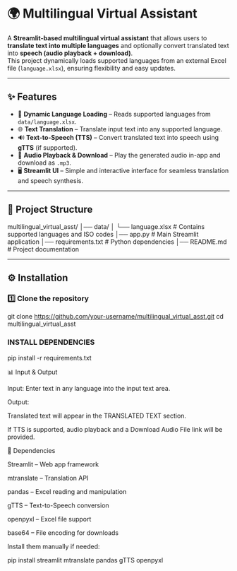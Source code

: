 # 🌍 Multilingual Virtual Assistant

A **Streamlit-based multilingual virtual assistant** that allows users to **translate text into multiple languages** and optionally convert translated text into **speech (audio playback + download)**.  
This project dynamically loads supported languages from an external Excel file (`language.xlsx`), ensuring flexibility and easy updates.

---

## ✨ Features
- 📖 **Dynamic Language Loading** – Reads supported languages from `data/language.xlsx`.
- 🌐 **Text Translation** – Translate input text into any supported language.
- 🔊 **Text-to-Speech (TTS)** – Convert translated text into speech using **gTTS** (if supported).
- 🎵 **Audio Playback & Download** – Play the generated audio in-app and download as `.mp3`.
- 🖥 **Streamlit UI** – Simple and interactive interface for seamless translation and speech synthesis.

---

## 📂 Project Structure
multilingual_virtual_asst/
│── data/
│ └── language.xlsx # Contains supported languages and ISO codes
│── app.py # Main Streamlit application
│── requirements.txt # Python dependencies
│── README.md # Project documentation



---

## ⚙️ Installation

### 1️⃣ Clone the repository

git clone https://github.com/your-username/multilingual_virtual_asst.git
cd multilingual_virtual_asst

### INSTALL DEPENDENCIES

pip install -r requirements.txt

📊 Input & Output

Input: Enter text in any language into the input text area.

Output:

Translated text will appear in the TRANSLATED TEXT section.

If TTS is supported, audio playback and a Download Audio File link will be provided.

📑 Dependencies

Streamlit
 – Web app framework

mtranslate
 – Translation API

pandas
 – Excel reading and manipulation

gTTS
 – Text-to-Speech conversion

openpyxl
 – Excel file support

base64
 – File encoding for downloads

Install them manually if needed:

pip install streamlit mtranslate pandas gTTS openpyxl



